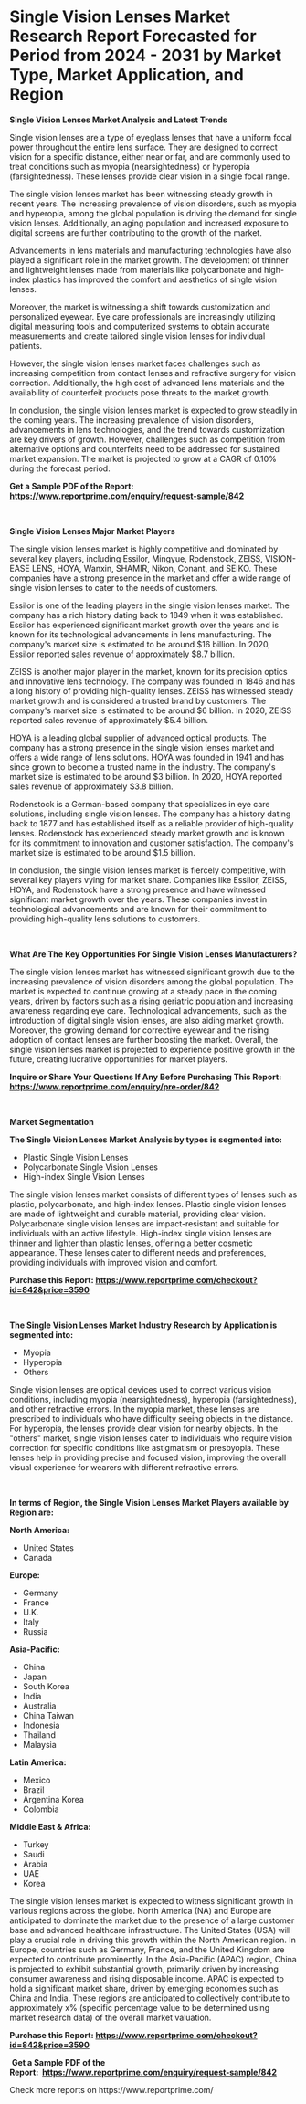 <p><h1>Single Vision Lenses Market Research Report Forecasted for Period from 2024 -  2031 by Market Type, Market Application, and Region</h1></p><p><strong>Single Vision Lenses Market Analysis and Latest Trends</strong></p>
<p><p>Single vision lenses are a type of eyeglass lenses that have a uniform focal power throughout the entire lens surface. They are designed to correct vision for a specific distance, either near or far, and are commonly used to treat conditions such as myopia (nearsightedness) or hyperopia (farsightedness). These lenses provide clear vision in a single focal range.</p><p>The single vision lenses market has been witnessing steady growth in recent years. The increasing prevalence of vision disorders, such as myopia and hyperopia, among the global population is driving the demand for single vision lenses. Additionally, an aging population and increased exposure to digital screens are further contributing to the growth of the market.</p><p>Advancements in lens materials and manufacturing technologies have also played a significant role in the market growth. The development of thinner and lightweight lenses made from materials like polycarbonate and high-index plastics has improved the comfort and aesthetics of single vision lenses.</p><p>Moreover, the market is witnessing a shift towards customization and personalized eyewear. Eye care professionals are increasingly utilizing digital measuring tools and computerized systems to obtain accurate measurements and create tailored single vision lenses for individual patients.</p><p>However, the single vision lenses market faces challenges such as increasing competition from contact lenses and refractive surgery for vision correction. Additionally, the high cost of advanced lens materials and the availability of counterfeit products pose threats to the market growth.</p><p>In conclusion, the single vision lenses market is expected to grow steadily in the coming years. The increasing prevalence of vision disorders, advancements in lens technologies, and the trend towards customization are key drivers of growth. However, challenges such as competition from alternative options and counterfeits need to be addressed for sustained market expansion. The market is projected to grow at a CAGR of 0.10% during the forecast period.</p></p>
<p><strong>Get a Sample PDF of the Report:&nbsp; <a href="https://www.reportprime.com/enquiry/request-sample/842">https://www.reportprime.com/enquiry/request-sample/842</a></strong></p>
<p>&nbsp;</p>
<p><strong>Single Vision Lenses Major Market Players</strong></p>
<p><p>The single vision lenses market is highly competitive and dominated by several key players, including Essilor, Mingyue, Rodenstock, ZEISS, VISION-EASE LENS, HOYA, Wanxin, SHAMIR, Nikon, Conant, and SEIKO. These companies have a strong presence in the market and offer a wide range of single vision lenses to cater to the needs of customers.</p><p>Essilor is one of the leading players in the single vision lenses market. The company has a rich history dating back to 1849 when it was established. Essilor has experienced significant market growth over the years and is known for its technological advancements in lens manufacturing. The company's market size is estimated to be around $16 billion. In 2020, Essilor reported sales revenue of approximately $8.7 billion.</p><p>ZEISS is another major player in the market, known for its precision optics and innovative lens technology. The company was founded in 1846 and has a long history of providing high-quality lenses. ZEISS has witnessed steady market growth and is considered a trusted brand by customers. The company's market size is estimated to be around $6 billion. In 2020, ZEISS reported sales revenue of approximately $5.4 billion.</p><p>HOYA is a leading global supplier of advanced optical products. The company has a strong presence in the single vision lenses market and offers a wide range of lens solutions. HOYA was founded in 1941 and has since grown to become a trusted name in the industry. The company's market size is estimated to be around $3 billion. In 2020, HOYA reported sales revenue of approximately $3.8 billion.</p><p>Rodenstock is a German-based company that specializes in eye care solutions, including single vision lenses. The company has a history dating back to 1877 and has established itself as a reliable provider of high-quality lenses. Rodenstock has experienced steady market growth and is known for its commitment to innovation and customer satisfaction. The company's market size is estimated to be around $1.5 billion.</p><p>In conclusion, the single vision lenses market is fiercely competitive, with several key players vying for market share. Companies like Essilor, ZEISS, HOYA, and Rodenstock have a strong presence and have witnessed significant market growth over the years. These companies invest in technological advancements and are known for their commitment to providing high-quality lens solutions to customers.</p></p>
<p>&nbsp;</p>
<p><strong>What Are The Key Opportunities For Single Vision Lenses Manufacturers?</strong></p>
<p><p>The single vision lenses market has witnessed significant growth due to the increasing prevalence of vision disorders among the global population. The market is expected to continue growing at a steady pace in the coming years, driven by factors such as a rising geriatric population and increasing awareness regarding eye care. Technological advancements, such as the introduction of digital single vision lenses, are also aiding market growth. Moreover, the growing demand for corrective eyewear and the rising adoption of contact lenses are further boosting the market. Overall, the single vision lenses market is projected to experience positive growth in the future, creating lucrative opportunities for market players.</p></p>
<p><strong>Inquire or Share Your Questions If Any Before Purchasing This Report: <a href="https://www.reportprime.com/enquiry/pre-order/842">https://www.reportprime.com/enquiry/pre-order/842</a></strong></p>
<p>&nbsp;</p>
<p><strong>Market Segmentation</strong></p>
<p><strong>The Single Vision Lenses Market Analysis by types is segmented into:</strong></p>
<p><ul><li>Plastic Single Vision Lenses</li><li>Polycarbonate Single Vision Lenses</li><li>High-index Single Vision Lenses</li></ul></p>
<p><p>The single vision lenses market consists of different types of lenses such as plastic, polycarbonate, and high-index lenses. Plastic single vision lenses are made of lightweight and durable material, providing clear vision. Polycarbonate single vision lenses are impact-resistant and suitable for individuals with an active lifestyle. High-index single vision lenses are thinner and lighter than plastic lenses, offering a better cosmetic appearance. These lenses cater to different needs and preferences, providing individuals with improved vision and comfort.</p></p>
<p><strong>Purchase this Report:&nbsp;<a href="https://www.reportprime.com/checkout?id=842&price=3590">https://www.reportprime.com/checkout?id=842&price=3590</a></strong></p>
<p>&nbsp;</p>
<p><strong>The Single Vision Lenses Market Industry Research by Application is segmented into:</strong></p>
<p><ul><li>Myopia</li><li>Hyperopia</li><li>Others</li></ul></p>
<p><p>Single vision lenses are optical devices used to correct various vision conditions, including myopia (nearsightedness), hyperopia (farsightedness), and other refractive errors. In the myopia market, these lenses are prescribed to individuals who have difficulty seeing objects in the distance. For hyperopia, the lenses provide clear vision for nearby objects. In the "others" market, single vision lenses cater to individuals who require vision correction for specific conditions like astigmatism or presbyopia. These lenses help in providing precise and focused vision, improving the overall visual experience for wearers with different refractive errors.</p></p>
<p>&nbsp;</p>
<p><strong>In terms of Region, the Single Vision Lenses Market Players available by Region are:</strong></p>
<p>
    <p> <strong> North America: </strong>
        <ul>
            <li>United States</li>
            <li>Canada</li>
        </ul>
        </p> 
    <p> <strong> Europe: </strong>
        <ul>
            <li>Germany</li>
            <li>France</li>
            <li>U.K.</li>
            <li>Italy</li>
            <li>Russia</li>
        </ul>
        </p> 
    <p> <strong> Asia-Pacific: </strong>
        <ul>
            <li>China</li>
            <li>Japan</li>
            <li>South Korea</li>
            <li>India</li>
            <li>Australia</li>
            <li>China Taiwan</li>
            <li>Indonesia</li>
            <li>Thailand</li>
            <li>Malaysia</li>
        </ul>
        </p> 
    <p> <strong> Latin America: </strong>
        <ul>
            <li>Mexico</li>
            <li>Brazil</li>
            <li>Argentina Korea</li>
            <li>Colombia</li>
        </ul>
        </p> 
    <p> <strong> Middle East & Africa: </strong>
        <ul>
            <li>Turkey</li>
            <li>Saudi</li>
            <li>Arabia</li>
            <li>UAE</li>
            <li>Korea</li>
        </ul>
    </p>
    </p>
<p><p>The single vision lenses market is expected to witness significant growth in various regions across the globe. North America (NA) and Europe are anticipated to dominate the market due to the presence of a large customer base and advanced healthcare infrastructure. The United States (USA) will play a crucial role in driving this growth within the North American region. In Europe, countries such as Germany, France, and the United Kingdom are expected to contribute prominently. In the Asia-Pacific (APAC) region, China is projected to exhibit substantial growth, primarily driven by increasing consumer awareness and rising disposable income. APAC is expected to hold a significant market share, driven by emerging economies such as China and India. These regions are anticipated to collectively contribute to approximately x% (specific percentage value to be determined using market research data) of the overall market valuation.</p></p>
<p><strong>Purchase this Report: <a href="https://www.reportprime.com/checkout?id=842&price=3590">https://www.reportprime.com/checkout?id=842&price=3590</a></strong></p>
<p>&nbsp;<strong>Get a Sample PDF of the Report:&nbsp;&nbsp;<a href="https://www.reportprime.com/enquiry/request-sample/842">https://www.reportprime.com/enquiry/request-sample/842</a></strong></p>
<p><strong></strong></p>
<p>Check more reports on https://www.reportprime.com/</p>